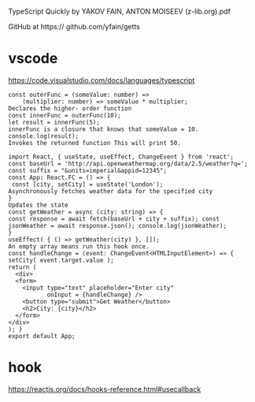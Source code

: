 TypeScript Quickly by YAKOV FAIN, ANTON MOISEEV (z-lib.org).pdf

GitHub at https:// github.com/yfain/getts

# vscode
https://code.visualstudio.com/docs/languages/typescript

```rub
const outerFunc = (someValue: number) =>
    (multiplier: number) => someValue * multiplier;
Declares the higher- order function
const innerFunc = outerFunc(10);
let result = innerFunc(5);
innerFunc is a closure that knows that someValue = 10.
console.log(result);
Invokes the returned function This will print 50.

import React, { useState, useEffect, ChangeEvent } from 'react';
const baseUrl = 'http://api.openweathermap.org/data/2.5/weather?q='; const suffix = "&units=imperial&appid=12345";
const App: React.FC = () => {
 const [city, setCity] = useState('London');
Asynchronously fetches weather data for the specified city
}
Updates the state
const getWeather = async (city: string) => {
const response = await fetch(baseUrl + city + suffix); const jsonWeather = await response.json(); console.log(jsonWeather);
}
useEffect( { () => getWeather(city) }, []);
An empty array means run this hook once.
const handleChange = (event: ChangeEvent<HTMLInputElement>) => { setCity( event.target.value );
return (
  <div>
  <form>
    <input type="text" placeholder="Enter city"
           onInput = {handleChange} />
    <button type="submit">Get Weather</button>
    <h2>City: {city}</h2>
  </form>
</div>
); }
export default App;

```
# hook
https://reactjs.org/docs/hooks-reference.html#usecallback
